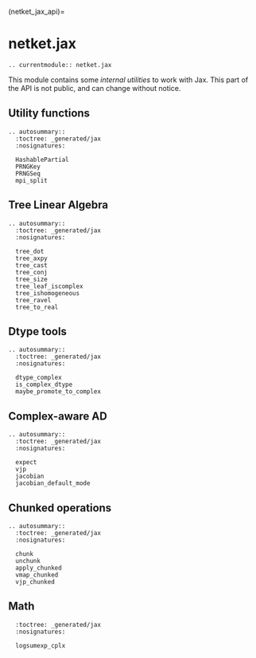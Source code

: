 (netket_jax_api)=
# netket.jax

```{eval-rst}
.. currentmodule:: netket.jax

```

This module contains some *internal utilities* to work with Jax.
This part of the API is not public, and can change without notice.

## Utility functions

```{eval-rst}
.. autosummary::
  :toctree: _generated/jax
  :nosignatures:

  HashablePartial
  PRNGKey
  PRNGSeq
  mpi_split

```

## Tree Linear Algebra

```{eval-rst}
.. autosummary::
  :toctree: _generated/jax
  :nosignatures:

  tree_dot
  tree_axpy
  tree_cast
  tree_conj
  tree_size
  tree_leaf_iscomplex
  tree_ishomogeneous
  tree_ravel
  tree_to_real
```

## Dtype tools

```{eval-rst}
.. autosummary::
  :toctree: _generated/jax
  :nosignatures:

  dtype_complex
  is_complex_dtype
  maybe_promote_to_complex

```

## Complex-aware AD

```{eval-rst}
.. autosummary::
  :toctree: _generated/jax
  :nosignatures:

  expect
  vjp
  jacobian
  jacobian_default_mode
```

## Chunked operations

```{eval-rst}
.. autosummary::
  :toctree: _generated/jax
  :nosignatures:

  chunk
  unchunk
  apply_chunked
  vmap_chunked
  vjp_chunked
```

## Math

```{eval-rst}
  :toctree: _generated/jax
  :nosignatures:

  logsumexp_cplx
```


